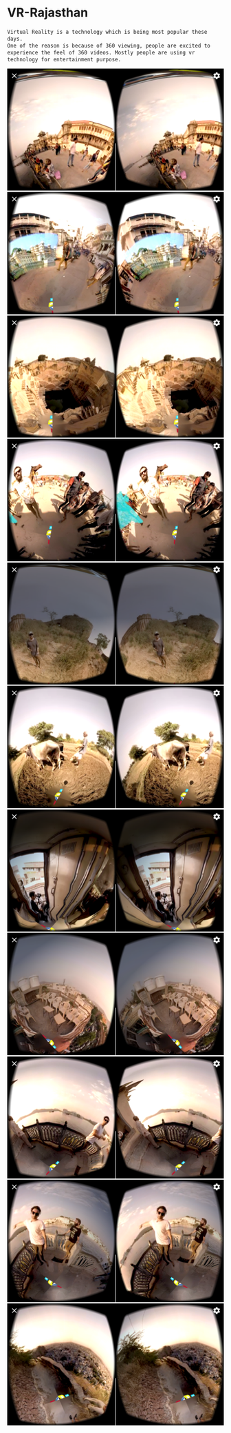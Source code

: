 # VR-Rajasthan


    Virtual Reality is a technology which is being most popular these days.
    One of the reason is because of 360 viewing, people are excited to 
    experience the feel of 360 videos. Mostly people are using vr 
    technology for entertainment purpose.

![alt text](Screenshots/Screenshot_2018-07-08-00-56-55-576_com.OnlineHackathon.Digifest.png "Project SS")
![alt text](Screenshots/Screenshot_2018-07-08-00-57-21-963_com.OnlineHackathon.Digifest.png "Project SS")
![alt text](Screenshots/Screenshot_2018-07-08-00-57-34-821_com.OnlineHackathon.Digifest.png "Project SS")
![alt text](Screenshots/Screenshot_2018-07-08-00-57-56-617_com.OnlineHackathon.Digifest.png "Project SS")
![alt text](Screenshots/Screenshot_2018-07-08-00-58-57-027_com.OnlineHackathon.Digifest.png "Project SS")
![alt text](Screenshots/Screenshot_2018-07-08-00-59-12-987_com.OnlineHackathon.Digifest.png "Project SS")
![alt text](Screenshots/Screenshot_2018-07-08-00-59-44-442_com.OnlineHackathon.Digifest.png "Project SS")
![alt text](Screenshots/Screenshot_2018-07-08-00-59-49-523_com.OnlineHackathon.Digifest.png "Project SS")
![alt text](Screenshots/Screenshot_2018-07-08-01-00-09-106_com.OnlineHackathon.Digifest.png "Project SS")
![alt text](Screenshots/Screenshot_2018-07-08-01-00-13-665_com.OnlineHackathon.Digifest.png "Project SS")
![alt text](Screenshots/Screenshot_2018-07-08-01-00-50-764_com.OnlineHackathon.Digifest.png "Project SS")

